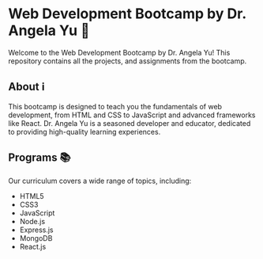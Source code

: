 # Web Development Bootcamp by Dr. Angela Yu 🚀

Welcome to the Web Development Bootcamp by Dr. Angela Yu! This repository contains all the projects, and assignments from the bootcamp. 

## About ℹ️
This bootcamp is designed to teach you the fundamentals of web development, from HTML and CSS to JavaScript and advanced frameworks like React. Dr. Angela Yu is a seasoned developer and educator, dedicated to providing high-quality learning experiences.

## Programs 📚
Our curriculum covers a wide range of topics, including:
- HTML5
- CSS3
- JavaScript
- Node.js
- Express.js
- MongoDB
- React.js
